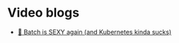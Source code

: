 # Video blogs

* [🔮 Batch is SEXY again (and Kubernetes kinda sucks)](https://youtu.be/ltut1r7LsNc)
